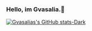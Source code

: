 ### Hello, im Gvasalia.👋

[![Gvasalias's GitHub stats-Dark](https://github-readme-stats.vercel.app/api?username=demnagvasalia&show_icons=true&theme=dark#gh-dark-mode-only)](https://github.com/anuraghazra/github-readme-stats#gh-dark-mode-only)

